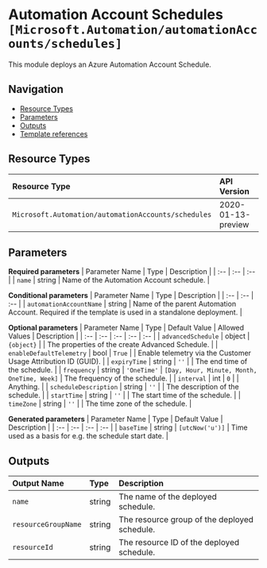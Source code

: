 # Automation Account Schedules `[Microsoft.Automation/automationAccounts/schedules]`

This module deploys an Azure Automation Account Schedule.

## Navigation

- [Resource Types](#Resource-Types)
- [Parameters](#Parameters)
- [Outputs](#Outputs)
- [Template references](#Template-references)

## Resource Types

| Resource Type | API Version |
| :-- | :-- |
| `Microsoft.Automation/automationAccounts/schedules` | 2020-01-13-preview |

## Parameters

**Required parameters**
| Parameter Name | Type | Description |
| :-- | :-- | :-- |
| `name` | string | Name of the Automation Account schedule. |

**Conditional parameters**
| Parameter Name | Type | Description |
| :-- | :-- | :-- |
| `automationAccountName` | string | Name of the parent Automation Account. Required if the template is used in a standalone deployment. |

**Optional parameters**
| Parameter Name | Type | Default Value | Allowed Values | Description |
| :-- | :-- | :-- | :-- | :-- |
| `advancedSchedule` | object | `{object}` |  | The properties of the create Advanced Schedule. |
| `enableDefaultTelemetry` | bool | `True` |  | Enable telemetry via the Customer Usage Attribution ID (GUID). |
| `expiryTime` | string | `''` |  | The end time of the schedule. |
| `frequency` | string | `'OneTime'` | `[Day, Hour, Minute, Month, OneTime, Week]` | The frequency of the schedule. |
| `interval` | int | `0` |  | Anything. |
| `scheduleDescription` | string | `''` |  | The description of the schedule. |
| `startTime` | string | `''` |  | The start time of the schedule. |
| `timeZone` | string | `''` |  | The time zone of the schedule. |

**Generated parameters**
| Parameter Name | Type | Default Value | Description |
| :-- | :-- | :-- | :-- |
| `baseTime` | string | `[utcNow('u')]` | Time used as a basis for e.g. the schedule start date. |

## Outputs

| Output Name | Type | Description |
| :-- | :-- | :-- |
| `name` | string | The name of the deployed schedule. |
| `resourceGroupName` | string | The resource group of the deployed schedule. |
| `resourceId` | string | The resource ID of the deployed schedule. |

